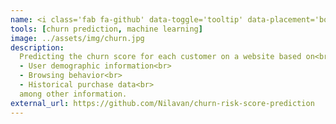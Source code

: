 ```yaml
---
name: <i class='fab fa-github' data-toggle='tooltip' data-placement='bottom' data-delay='250'></i> |&nbsp;HackerEarth ML challenge - Churn risk score prediction
tools: [churn prediction, machine learning]
image: ../assets/img/churn.jpg
description:
  Predicting the churn score for each customer on a website based on<br>
  - User demographic information<br>
  - Browsing behavior<br>
  - Historical purchase data<br>
  among other information.
external_url: https://github.com/Nilavan/churn-risk-score-prediction
---
```

